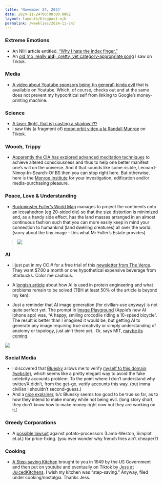 ```yaml
---
title: 'November 24, 2024'
date: 2024-11-24T00:00:00.000Z
layout: layouts/blogpost.njk
permalink: /weeklies/2024-11-24/
---
```

### Extreme Emotions

-   An NIH article entitled, [“Why I hate the index finger.”](https://pmc.ncbi.nlm.nih.gov/articles/PMC2997957/)
-   An [old (no, really **old**), pretty, yet category-appropriate song](https://youtu.be/VMUz2TNMvL0?si=imkJIpLKvsVxUHPa) I saw on Tiktok.

### Media

-   [A video about Youtube sponsors being (in general) kinda evil](https://www.youtube.com/watch?v=f3t1d1zzu54) that is available on Youtube. Which, of course, checks out and at the same does not prevent my hypocritical self from linking to Google’s money-printing machine.

### Science

-   [A laser (light, that is) casting a shadow!?!?](https://gizmodo.com/can-lasers-cast-a-shadow-scientists-just-made-it-happen-2000525826)
-   I saw this (a fragment of) [moon orbit video a la Randall Munroe](https://youtu.be/KBcxuM-qXec?si=XbgjrVTdBoDD_t5s) on Tiktok.

### Woooh, Trippy

-   [Apparently the CIA has explored advanced meditation techniques](https://www.elle.com/beauty/health-fitness/a60129270/gateway-process-monroe-institute/) to achieve altered consciousness and thus to help one better manifest one’s will on the universe. And if that sounds like some risible, Leonard-Nimoy-In-Search-Of BS then you can stop right here. But otherwise, here is the [Monroe Institute](https://www.monroeinstitute.org) for your investigation, edification and/or media-purchasing pleasure.

### Peace, Love & Understanding

-   [Buckminster Fuller’s World Map](https://www.bfi.org/about-fuller/big-ideas/dymaxion-map/) manages to project the continents onto an icosahedron (eg 20-sided die) so that the size distortion is minimized and, as a handy side effect, has the land masses arranged in an almost continuous fashion such that you can more easily keep in mind your connection to humankind (land dwelling creatures) all over the world. (sorry about the tiny image – this what Mr Fuller’s Estate provides)

> ![](https://buckminsterfuller.net/images/images/geography/Dymaxion%20Airocean%20World%20Map%20copy%202.jpg)

### AI

-   I just put in my CC # for a free trial of this [newsletter from The Verge](https://www.theverge.com/2024/11/22/24303470/ai-model-llm-progress-hitting-scaling-wall). They want $7.00 a month or one hypothetical expensive beverage from Starbucks. Color me cautious.
-   A [longish article](https://www.nature.com/articles/d41586-024-03595-9) about how AI is used in protein engineering and what problems remain to be solved (TBH at least 50% of the article is beyond my ken).

-   Just a reminder that AI image generation (for civllian-use anyway) is not quite perfect yet. The prompt in [Image Playground](https://apps.apple.com/us/app/image-playground/id6479176117) (Apple’s new AI iphone app) was, “A happy, smiling crocodile riding a 10-speed bicycle”.  The result is better than I imagined it would be, but getting AI to generate any image requiring true creativity or simply understanding of anatomy or topology, just ain’t there yet.  Or, says MIT, [maybe its coming](https://www.technologyreview.com/2023/09/14/1079465/ai-just-beat-a-human-test-for-creativity-what-does-that-even-mean/).

[![](https://i.postimg.cc/qvg42QPz/AI-Crocodile-3.jpg)](https://i.postimg.cc/qvg42QPz/AI-Crocodile-3.jpg)

### Social Media

-   I discovered that [Bluesky](http://bsky.app) allows me to verify [myself to this domain (website)](https://bsky.social/about/blog/4-28-2023-domain-handle-tutorial), which seems like a pretty elegant way to avoid the fake celebrity accounts problem. To the point where I don’t understand why twitter/X didn’t, from the get-go, verify accounts this way. (but imma civilian I shouldn’t second-guess.)
-   And a [nice explainer](https://www.distractify.com/p/how-does-bluesky-make-money), b/c Bluesky seems too good to be true so far, as to how they intend to make money while not being evil. (long story short, they don’t know how to make money right now but they are working on it.)

### Greedy Corporations

-   A [possible lawsuit](https://finance.yahoo.com/news/potato-cartel-conspired-frozen-fries-110000431.html) against potato-processors (Lamb-Weston, Simplot et.al.) for price-fixing. (you ever wonder why french fries ain’t cheaper?)

### Cooking

-   [A Step-saving Kitchen](https://youtu.be/2N9RCQjPqh4?si=HaklM4IG47fZRoWI) brought to you in 1949 by the US Government and then put on youtube and eventually on Tiktok by [Jess at JuicedKitchens](https://juicedkitchens.beehiiv.com). I wish my kitchen was “step-saving.” Anyway, filed under cooking/nostalgia. Thanks Jess.
